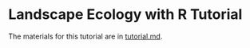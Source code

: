 # Landscape Ecology with R Tutorial

The materials for this tutorial are in [tutorial.md](http://htmlpreview.github.io/?).